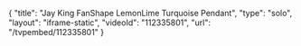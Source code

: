 {
    "title": "Jay King FanShape LemonLime Turquoise Pendant",
    "type": "solo",
    "layout": "iframe-static",
    "videoId": "112335801",
    "url": "\/tvpembed\/112335801"
}